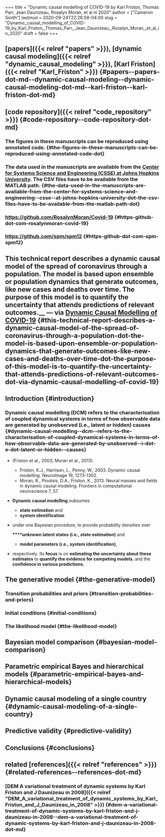 +++
title = "Dynamic causal modelling of COVID-19 by Karl Friston, Thomas Parr, Jean Daunizeau, Rosalyn Moran, et al in 2020"
author = ["Cameron Smith"]
lastmod = 2020-09-24T22:26:58-04:00
slug = "Dynamic_causal_modelling_of_COVID-19_by_Karl_Friston,_Thomas_Parr,_Jean_Daunizeau,_Rosalyn_Moran,_et_al_in_2020"
draft = false
+++

## [papers]({{< relref "papers" >}}), [dynamic causal modeling]({{< relref "dynamic_causal_modeling" >}}), [Karl Friston]({{< relref "Karl_Friston" >}}) {#papers--papers-dot-md--dynamic-causal-modeling--dynamic-causal-modeling-dot-md--karl-friston--karl-friston-dot-md}


## [code repository]({{< relref "code_repository" >}}) {#code-repository--code-repository-dot-md}


### The figures in these manuscripts can be reproduced using annotated code. {#the-figures-in-these-manuscripts-can-be-reproduced-using-annotated-code-dot}


### The data used in the manuscripts are available from the [Center for Systems Science and Engineering (CSSE) at Johns Hopkins University](https://github.com/CSSEGISandData/COVID-19/tree/master/csse%5Fcovid%5F19%5Fdata/csse%5Fcovid%5F19%5Ftime%5Fseries). The CSV files have to be available from the MATLAB path. {#the-data-used-in-the-manuscripts-are-available-from-the-center-for-systems-science-and-engineering--csse--at-johns-hopkins-university-dot-the-csv-files-have-to-be-available-from-the-matlab-path-dot}


### <https://github.com/RosalynMoran/Covid-19> {#https-github-dot-com-rosalynmoran-covid-19}


### <https://github.com/spm/spm12> {#https-github-dot-com-spm-spm12}


## This technical report describes a dynamic causal model of the spread of coronavirus through a population. The model is based upon ensemble or population dynamics that generate outcomes, like new cases and deaths over time. The purpose of this model is to quantify the uncertainty that attends predictions of relevant outcomes.\_\_ — via [Dynamic Causal Modelling of COVID-19](https://www.fil.ion.ucl.ac.uk/spm/covid-19/) {#this-technical-report-describes-a-dynamic-causal-model-of-the-spread-of-coronavirus-through-a-population-dot-the-model-is-based-upon-ensemble-or-population-dynamics-that-generate-outcomes-like-new-cases-and-deaths-over-time-dot-the-purpose-of-this-model-is-to-quantify-the-uncertainty-that-attends-predictions-of-relevant-outcomes-dot-via-dynamic-causal-modelling-of-covid-19}


## Introduction {#introduction}


### Dynamic causal modelling (DCM) refers to the characterisation of coupled dynamical systems in terms of how observable data are generated by unobserved (i.e., latent or hidden) causes {#dynamic-causal-modelling--dcm--refers-to-the-characterisation-of-coupled-dynamical-systems-in-terms-of-how-observable-data-are-generated-by-unobserved--i-dot-e-dot-latent-or-hidden--causes}

<!--list-separator-->

-  (Friston et al., 2003; Moran et al., 2013).

    <!--list-separator-->

    -  Friston, K.J., Harrison, L., Penny, W., 2003. Dynamic causal modelling. NeuroImage 19, 1273-1302.

    <!--list-separator-->

    -  Moran, R., Pinotsis, D.A., Friston, K., 2013. Neural masses and fields in dynamic causal modeling. Frontiers in computational neuroscience 7, 57.

<!--list-separator-->

-  ****Dynamic causal modelling**** subsumes

    <!--list-separator-->

    -  ****state estimation**** and

    <!--list-separator-->

    -  ****system identification****

<!--list-separator-->

-  under one Bayesian procedure, to provide probability densities over

    ****\*\*\*\*unknown latent states (i.e., state estimation)**** and

    <!--list-separator-->

    -  ****model parameters (i.e., system identification)****,

<!--list-separator-->

-  respectively. Its ****focus**** is on ****estimating the uncertainty about these estimates**** to ****quantify the evidence for competing models****, and the ****confidence in various predictions.****


## The generative model {#the-generative-model}


### Transition probabilities and priors {#transition-probabilities-and-priors}


### Initial conditions {#initial-conditions}


### The likelihood model {#the-likelihood-model}


## Bayesian model comparison {#bayesian-model-comparison}


## Parametric empirical Bayes and hierarchical models {#parametric-empirical-bayes-and-hierarchical-models}


## Dynamic causal modeling of a single country {#dynamic-causal-modeling-of-a-single-country}


## Predictive validity {#predictive-validity}


## Conclusions {#conclusions}


## related [references]({{< relref "references" >}}) {#related-references--references-dot-md}


### [DEM A variational treatment of dynamic systems by Karl Friston and J Daunizeau in 2008]({{< relref "DEM_A_variational_treatment_of_dynamic_systems_by_Karl_Friston_and_J_Daunizeau_in_2008" >}}) {#dem-a-variational-treatment-of-dynamic-systems-by-karl-friston-and-j-daunizeau-in-2008--dem-a-variational-treatment-of-dynamic-systems-by-karl-friston-and-j-daunizeau-in-2008-dot-md}
